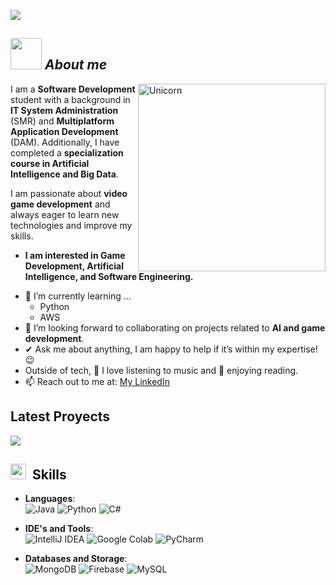 <p><img src="https://github.com/user-attachments/assets/84a18cf1-aefe-4f91-bb30-561809e10a28"> </p>



## <img src="https://media.tenor.com/2l4-h42qnmcAAAAj/toothless-dancing-toothless.gif" width="50px">&nbsp;***About me***

<img align="right" width=300px alt="Unicorn" src="https://steamuserimages-a.akamaihd.net/ugc/1785093685088208262/C8A0C76768720BA4A6921C278E3BB34192195684/?imw=450&impolicy=Letterbox" />

I am a **Software Development** student with a background in **IT System Administration** (SMR) and **Multiplatform Application Development** (DAM). Additionally, I have completed a **specialization course in Artificial Intelligence and Big Data**.

I am passionate about **video game development** and always eager to learn new technologies and improve my skills.

* **I am interested in Game Development, Artificial Intelligence, and Software Engineering.**
- 🌱 I’m currently learning ...
  - Python
  - AWS
- 👯 I’m looking forward to collaborating on projects related to **AI and game development**.
- ✔ Ask me about anything, I am happy to help if it’s within my expertise! 😉
- Outside of tech, 🎵 I love listening to music and 📖 enjoying reading.
- 📫 Reach out to me at: <a href="www.linkedin.com/in/marcos-baeza-gonzález-513762312">My LinkedIn</a>

## **Latest Proyects**

<div>
  <p>
    <a href="https://github.com/MarcosBGDev/KDD_Process">
      <img src="https://github.com/user-attachments/assets/7410c8c5-18b3-4c53-802f-1343638d5de8" />
    </a>
  </p>
</div>

## <img src="https://media2.giphy.com/media/QssGEmpkyEOhBCb7e1/giphy.gif?cid=ecf05e47a0n3gi1bfqntqmob8g9aid1oyj2wr3ds3mg700bl&rid=giphy.gif" width ="25">&nbsp; **Skills**

  - **Languages**:  
    ![Java](https://img.shields.io/badge/java-%23ED8B00.svg?style=for-the-badge&logo=openjdk&logoColor=white) 
    ![Python](https://img.shields.io/badge/Python%20-%2314354C.svg?style=for-the-badge&logo=python&logoColor=white)
    ![C#](https://img.shields.io/badge/c%23-%23239120.svg?style=for-the-badge&logo=csharp&logoColor=white) 

  - **IDE's and Tools**:<br>
    ![IntelliJ IDEA](https://img.shields.io/badge/IntelliJIDEA-000000.svg?style=for-the-badge&logo=intellij-idea&logoColor=white) 
    ![Google Colab](https://img.shields.io/badge/Google%20Colab-%23F9A825.svg?style=for-the-badge&logo=googlecolab&logoColor=white)
    ![PyCharm](https://img.shields.io/badge/pycharm-143?style=for-the-badge&logo=pycharm&logoColor=black&color=black&labelColor=green)
    
  - **Databases and Storage**: <br>
    ![MongoDB](https://img.shields.io/badge/MongoDB-%234ea94b.svg?style=for-the-badge&logo=mongodb&logoColor=white)
    ![Firebase](https://img.shields.io/badge/firebase-a08021?style=for-the-badge&logo=firebase&logoColor=ffcd34)
    ![MySQL](https://img.shields.io/badge/mysql-4479A1.svg?style=for-the-badge&logo=mysql&logoColor=white)
